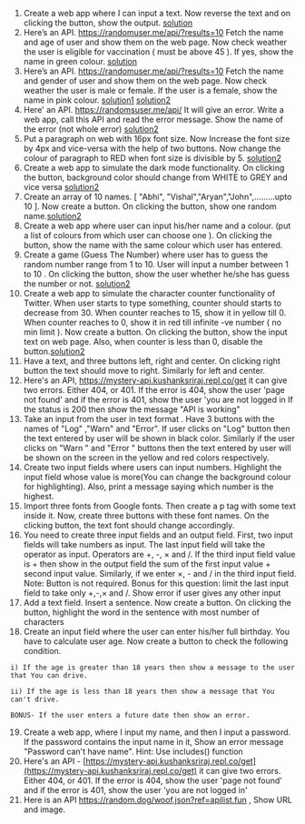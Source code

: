   1. Create a web app where I can input a text. Now reverse the text and on clicking the button, show the output. [solution](https://replit.com/@Vaibhav18Matere/splitreversejoin-for-loop#index.html)
  2. Here’s an API. https://randomuser.me/api/?results=10 Fetch the name and age of user and show them on the web page. Now check weather the user is eligible for vaccination ( must be above 45 ). If yes, show the name in green colour. [solution](https://replit.com/@Vaibhav18Matere/API-name-agegreater45-vaccination)
  3. Here’s an API. https://randomuser.me/api/?results=10  Fetch the name and gender of user and show them on the web page. Now check weather the user is male or female. If the user is a female, show the name in pink colour. [solution1](https://replit.com/@Vaibhav18Matere/API-greater-malefemale-check-greater-color) [solution2](https://stackblitz.com/edit/react-mjdgs3?file=src/App.js)
  4. Here' an API. https://randomsuser.me/api/ It will give an error. Write a web app, call this API and read the error message. Show the name of the error (not whole error) [solution2](https://stackblitz.com/edit/react-m9hhs3?file=src/App.js)
  5. Put a paragraph on web with 16px font size. Now Increase the font size by 4px and vice-versa with the help of two buttons. Now change the colour of paragraph to RED when font size is divisible by 5. [solution2](https://stackblitz.com/edit/react-5rmuhe?file=src/App.js)
  6. Create a web app to simulate the dark mode functionality. On clicking the button, background color should change from WHITE to GREY and vice versa [solution2](https://stackblitz.com/edit/react-wkx9wz?file=src/App.js)
  7. Create an array of 10 names. [ "Abhi", "Vishal","Aryan","John",.........upto 10 ]. Now create a button. On clicking the button, show one random name.[solution2](https://stackblitz.com/edit/react-m2wrmh?file=src/App.js)
  8. Create a web app where user can input his/her name and a colour. (put a list of colours from which user can choose one ). On clicking the button, show the name with the same colour which user has entered.
  9. Create a game (Guess The Number) where user has to guess the random number range from 1 to 10. User will input a number between 1 to 10 . On clicking the button, show the user whether he/she has guess the number or not. [solution2](https://stackblitz.com/edit/web-platform-p4xuqs?file=script.js)
  10. Create a web app to simulate the character counter functionality of Twitter. When user starts to type something, counter should starts to decrease from 30. When counter reaches to 15, show it in yellow till 0. When counter reaches to 0, show it in red till infinite -ve number ( no min limit ). Now create a button. On clicking the button, show the input text on web page. Also, when counter is less than 0, disable the button.[solution2](https://stackblitz.com/edit/react-8enkr9?file=src/App.js)
  11.  Have a text, and three buttons left, right and center. On clicking right button the text should move to right. Similarly for left and center.
  12.  Here's an API, https://mystery-api.kushanksriraj.repl.co/get it can give two errors. Either 404, or 401. If the error is 404, show the user 'page not found' and if the error is 401, show the user 'you are not logged in  If the status is 200 then show the message "API is working"
  13.  Take an input from the user in text format . Have 3 buttons with the names of "Log" ,"Warn" and "Error". If user clicks on "Log" button then the text entered by user will be shown in black color. Similarly if the user clicks on "Warn " and "Error " buttons then the text entered by user will be shown on the screen in the yellow and red colors respectively.
  14.  Create two input fields where users can input numbers. Highlight the input field whose value is more(You can change the background colour for highlighting). Also, print a message saying which number is the highest.
  15.  Import three fonts from Google fonts. Then create a p tag with some text inside it. Now, create three buttons with these font names. On the clicking button, the text font should change accordingly.
  16.  You need to create three input fields and an output field. First, two input fields will take numbers as input. The last input field will take the operator as input. Operators are +, -, × and /. If the third input field value is + then show in the output field the sum of the first input value + second input value. Similarly, if we enter ×, - and / in the third input field. Note: Button is not required. Bonus for this question: limit the last input field to take only +,-,× and /. Show error if user gives any other input
  17.  Add a text field. Insert a sentence. Now create a button. On clicking the button, highlight the word in the sentence with most number of characters
  18.  Create an input field where the user can enter his/her full birthday. You have to calculate user age. Now create a button to check the following condition.
    
    i) If the age is greater than 18 years then show a message to the user that You can drive.
    
    ii) If the age is less than 18 years then show a message that You can't drive.
    
    BONUS- If the user enters a future date then show an error.
    
  19. Create a web app, where I input my name, and then I input a password. If the password contains the input name in it, Show an error message "Password can't have name". Hint: Use includes() function
  20. Here's an API - [https://mystery-api.kushanksriraj.repl.co/get](https://mystery-api.kushanksriraj.repl.co/get) it can give two errors. Either 404, or 401. If the error is 404, show the user 'page not found' and if the error is 401, show the user 'you are not logged in' 
  21. Here is an API https://random.dog/woof.json?ref=apilist.fun , Show URL and image.
    
